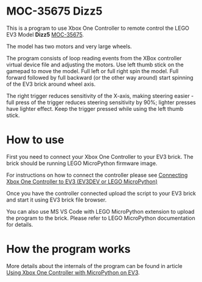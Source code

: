 # MOC-35675 Dizz5

This is a program to use Xbox One Controller to remote control the LEGO EV3 Model **Dizz5** [MOC-35675](https://rebrickable.com/mocs/MOC-35675/hugbug/dizz5/).

The model has two motors and very large wheels.

The program consists of loop reading events from the XBox controller virtual device file and adjusting the motors. 
Use left thumb stick on the gamepad to move the model. Full left or full right spin the model. Full forward
followed by full backward (or the other way around) start spinning of the EV3 brick around wheel axis.

The right trigger reduces sensitivity of the X-axis, making steering easier - full press of the trigger
reduces steering sensitivity by 90%; lighter presses have lighter effect. Keep the trigger
pressed while using the left thumb stick.

# How to use

First you need to connect your Xbox One Controller to your EV3 brick.
The brick should be running LEGO MicroPython firmware image.

For instructions on how to connect the controller please see 
[Connecting Xbox One Controller to EV3 (EV3DEV or LEGO MicroPython)](https://github.com/hugbug/ev3/wiki/Connecting-Xbox-One-Controller-to-EV3-(EV3DEV-or-LEGO-MicroPython))

Once you have the controller connected upload the script to your EV3 brick and start it using EV3 brick file browser.

You can also use MS VS Code with LEGO MicroPython extension to upload the program to the brick.
Please refer to LEGO MicroPython documentation for details.

# How the program works

More details about the internals of the program can be found in article 
[Using Xbox One Controller with MicroPython on EV3](https://github.com/hugbug/ev3/wiki/Using-Xbox-One-Controller-with-MicroPython-on-EV3).
